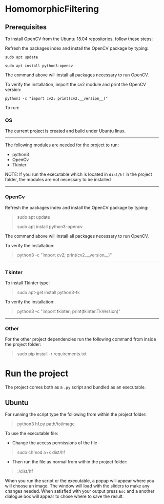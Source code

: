 # HomomorphicFiltering

## Prerequisites

To install OpenCV from the Ubuntu 18.04 repositories, follow these steps:

Refresh the packages index and install the OpenCV package by typing:

```sudo apt update```

```sudo apt install python3-opencv```

The command above will install all packages necessary to run OpenCV.

To verify the installation, import the cv2 module and print the OpenCV version:

```python3 -c "import cv2; print(cv2.__version__)"```


To run:

### OS

The current project is created and build under Ubuntu linux.

---

The following modules are needed for the project to run:

* python3
* OpenCv
* Tkinter

NOTE:
If you run the executable which is located in `dist/hf` in the project folder, the modules are not necessary to be installed

***

### OpenCv

Refresh the packages index and install the OpenCV package by typing:

>sudo apt update
>
>sudo apt install python3-opencv

The command above will install all packages necessary to run OpenCV.

To verify the installation:

> python3 -c "import cv2; print(cv2.\_\_version\_\_)"

***

<h3>Tkinter</h3>

To install Tkinter type:

>sudo apt-get install python3-tk

To verify the installation:

>python3 -c "import tkinter; print(tkinter.TkVersion)"

***
### Other

For the other project dependencies run the following command from inside the project folder:

>sudo pip install -r requirements.txt

# Run the project

The project comes both as a `.py` script and bundled as an executable.

## Ubuntu

For running the script type the following from within the project folder:

> python3 hf.py path/to/image

To use the executable file:
* Change the access permissions of the file
> sudo chmod a+x dist/hf

* Then run the file as normal from within the project folder:

> ./dist/hf

When you run the script or the executable, a popup will appear where you will choose an image.
The window will load with the sliders to make any changes needed.
When satisfied with your output press `Esc` and a another dialogue box will appear to chose where to save the result.